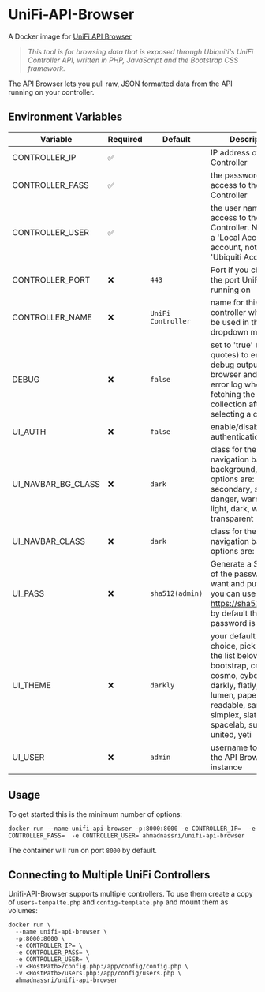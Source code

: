 # UniFi-API-Browser

A Docker image for [UniFi API Browser]

> _This tool is for browsing data that is exposed through Ubiquiti's UniFi Controller API, written in PHP, JavaScript and the Bootstrap CSS framework._

The API Browser lets you pull raw, JSON formatted data from the API running on your controller.

## Environment Variables

| Variable | Required | Default | Description |
| --- | --- | --- | --- |
| CONTROLLER_IP | ✅ |  | IP address of the Unifi Controller |
| CONTROLLER_PASS | ✅ | | the password for access to the Unifi Controller |
| CONTROLLER_USER | ✅ | | the user name for access to the Unifi Controller.&#13;&#10;&#13;&#10;NOTE: use a 'Local Access' account, not a 'Ubiquiti Account'. |
| CONTROLLER_PORT | ❌ |  `443`| Port if you changed the port UniFi is running on |
| CONTROLLER_NAME | ❌ |  `UniFi Controller` | name for this controller which will be used in the dropdown menu |
| DEBUG | ❌ |  `false` | set to 'true' (without quotes) to enable debug output to the browser and the PHP error log when fetching the sites collection after selecting a controller |
| UI_AUTH | ❌ |  `false` | enable/disable authentication |
| UI_NAVBAR_BG_CLASS | ❌ |  `dark` | class for the main navigation bar background, valid options are: primary, secondary, success, danger, warning, info, light, dark, white, transparent |
| UI_NAVBAR_CLASS | ❌ | `dark` | class for the main navigation bar, valid options are: light, dark |
| UI_PASS | ❌ | `sha512(admin)` | Generate a SHA512 of the password you want and put here, you can use a tool like https://sha512.online/ by default the password is 'admin' |
| UI_THEME | ❌ |  `darkly` | your default theme of choice, pick one from the list below:&#13;&#10;bootstrap, cerulean, cosmo, cyborg, darkly, flatly, journal, lumen, paper&#13;&#10;readable, sandstone, simplex, slate, spacelab, superhero, united, yeti |
| UI_USER | ❌ |  `admin` | username to secure the API Browser instance |

## Usage

To get started this is the minimum number of options:

```shell
docker run --name unifi-api-browser -p:8000:8000 -e CONTROLLER_IP=  -e CONTROLLER_PASS=  -e CONTROLLER_USER= ahmadnassri/unifi-api-browser
```

The container will run on port `8000` by default.

## Connecting to Multiple UniFi Controllers

Unifi-API-Browser supports multiple controllers. To use them create a copy of `users-tempalte.php` and `config-template.php` and mount them as volumes:

```shell
docker run \
  --name unifi-api-browser \
  -p:8000:8000 \
  -e CONTROLLER_IP= \
  -e CONTROLLER_PASS= \  
  -e CONTROLLER_USER= \
  -v <HostPath>/config.php:/app/config/config.php \
  -v <HostPath>/users.php:/app/config/users.php \
  ahmadnassri/unifi-api-browser
```

[UniFi API Browser]: https://github.com/Art-of-WiFi/UniFi-API-browser
